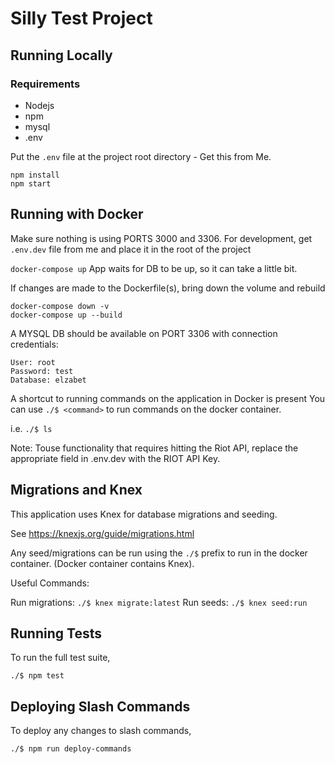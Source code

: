 # Silly Test Project

## Running Locally
### Requirements
- Nodejs
- npm
- mysql
- .env

Put the `.env` file at the project root directory - Get this from Me.

```
npm install
npm start
```

## Running with Docker
Make sure nothing is using PORTS 3000 and 3306.
For development, get `.env.dev` file from me and place it in the root of the project

`docker-compose up`
App waits for DB to be up, so it can take a little bit.

If changes are made to the Dockerfile(s), bring down the volume and rebuild
```
docker-compose down -v
docker-compose up --build
```

A MYSQL DB should be available on PORT 3306 with connection credentials:
```
User: root
Password: test
Database: elzabet
```

A shortcut to running commands on the application in Docker is present
You can use `./$ <command>` to run commands on the docker container.

i.e. `./$ ls` 

Note: Touse functionality that requires hitting the Riot API, replace the appropriate field in .env.dev with the RIOT API Key.

## Migrations and Knex
This application uses Knex for database migrations and seeding.

See https://knexjs.org/guide/migrations.html

Any seed/migrations can be run using the `./$` prefix to run in the docker container. (Docker container contains Knex).

Useful Commands:

Run migrations: `./$ knex migrate:latest`
Run seeds: `./$ knex seed:run`

## Running Tests
To run the full test suite, 
```
./$ npm test
```

## Deploying Slash Commands
To deploy any changes to slash commands,
```
./$ npm run deploy-commands
```
